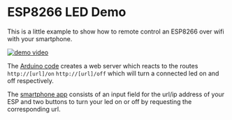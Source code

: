 # ESP8266 LED Demo

This is a little example to show how to remote control an ESP8266 over wifi with your smartphone.

[![demo video](https://img.youtube.com/vi/CBABLYRuyJc/0.jpg)](https://www.youtube.com/watch?v=CBABLYRuyJc)

The [Arduino code](esp8266_server/main.ino) creates a web server which reacts to the routes `http://[url]/on` `http://[url]/off` which will turn a connected led on and off respectively.

The [smartphone app](flutter_app/lib/main.dart) consists of an input field for the url/ip address of your ESP and two buttons to turn your led on or off by requesting the corresponding url.
